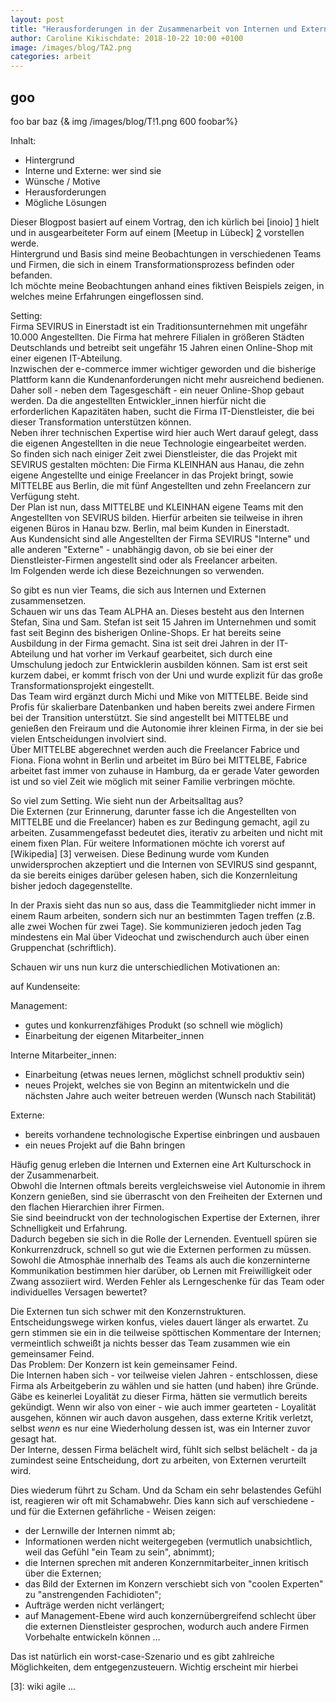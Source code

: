 ```yaml
---
layout: post
title: "Herausforderungen in der Zusammenarbeit von Internen und Externen"
author: Caroline Kikischdate: 2018-10-22 10:00 +0100
image: /images/blog/TA2.png
categories: arbeit
---
```


## goo
foo bar baz
{& img /images/blog/T!1.png 600 foobar%} 


Inhalt: 
- Hintergrund
- Interne und Externe: wer sind sie
- Wünsche / Motive
- Herausforderungen
- Mögliche Lösungen




Dieser Blogpost basiert auf einem Vortrag, den ich kürlich bei [inoio] [1] hielt und in ausgearbeiteter Form auf einem [Meetup in Lübeck] [2] vorstellen werde.  
Hintergrund und Basis sind meine Beobachtungen in verschiedenen Teams und Firmen, die sich in einem Transformationsprozess befinden oder befanden.  
Ich möchte meine Beobachtungen anhand eines fiktiven Beispiels zeigen, in welches meine Erfahrungen eingeflossen sind.  

Setting:  
Firma SEVIRUS in Einerstadt ist ein Traditionsunternehmen mit ungefähr 10.000 Angestellten. Die Firma hat mehrere Filialen in größeren Städten Deutschlands und betreibt seit ungefähr 15 Jahren einen Online-Shop mit einer eigenen IT-Abteilung.  
Inzwischen der e-commerce immer wichtiger geworden und die bisherige Plattform kann die Kundenanforderungen nicht mehr ausreichend bedienen. Daher soll - neben dem Tagesgeschäft - ein neuer Online-Shop gebaut werden. Da die angestellten Entwickler_innen hierfür nicht die erforderlichen Kapazitäten haben, sucht die Firma IT-Dienstleister, die bei dieser Transformation unterstützen können.  
Neben ihrer technischen Expertise wird hier auch Wert darauf gelegt, dass die eigenen Angestellten in die neue Technologie eingearbeitet werden.  
So finden sich nach einiger Zeit zwei Dienstleister, die das Projekt mit SEVIRUS gestalten möchten: Die Firma KLEINHAN aus Hanau, die zehn eigene Angestellte und einige Freelancer in das Projekt bringt, sowie MITTELBE aus Berlin, die mit fünf Angestellten und zehn Freelancern zur Verfügung steht.  
Der Plan ist nun, dass MITTELBE und KLEINHAN eigene Teams mit den Angestellten von SEVIRUS bilden. Hierfür arbeiten sie teilweise in ihren eigenen Büros in Hanau bzw. Berlin, mal beim Kunden in Einerstadt.  
Aus Kundensicht sind alle Angestellten der Firma SEVIRUS "Interne" und alle anderen "Externe" - unabhängig davon, ob sie bei einer der Dienstleister-Firmen angestellt sind oder als Freelancer arbeiten.  
Im Folgenden werde ich diese Bezeichnungen so verwenden.  

So gibt es nun vier Teams, die sich aus Internen und Externen zusammensetzen.  
Schauen wir uns das Team ALPHA an. Dieses besteht aus den Internen Stefan, Sina und Sam. Stefan ist seit 15 Jahren im Unternehmen und somit fast seit Beginn des bisherigen Online-Shops. Er hat bereits seine Ausbildung in der Firma gemacht. Sina ist seit drei Jahren in der IT-Abteilung und hat vorher im Verkauf gearbeitet, sich durch eine Umschulung jedoch zur Entwicklerin ausbilden können. Sam ist erst seit kurzem dabei, er kommt frisch von der Uni und wurde explizit für das große Transformationsprojekt eingestellt.  
Das Team wird ergänzt durch Michi und Mike von MITTELBE. Beide sind Profis für skalierbare Datenbanken und haben bereits zwei andere Firmen bei der Transition unterstützt. Sie sind angestellt bei MITTELBE und genießen den Freiraum und die Autonomie ihrer kleinen Firma, in der sie bei vielen Entscheidungen involviert sind.  
Über MITTELBE abgerechnet werden auch die Freelancer Fabrice und Fiona. Fiona wohnt in Berlin und arbeitet im Büro bei MITTELBE, Fabrice arbeitet fast immer von zuhause in Hamburg, da er gerade Vater geworden ist und so viel Zeit wie möglich mit seiner Familie verbringen möchte.  


So viel zum Setting. Wie sieht nun der Arbeitsalltag aus?  
Die Externen (zur Erinnerung, darunter fasse ich die Angestellten von MITTELBE und die Freelancer) haben es zur Bedingung gemacht, agil zu arbeiten. Zusammengefasst bedeutet dies, iterativ zu arbeiten und nicht mit einem fixen Plan. Für weitere Informationen möchte ich vorerst auf [Wikipedia] [3] verweisen. Diese Bedinung wurde vom Kunden unwidersprochen akzeptiert und die Internen von SEVIRUS sind gespannt, da sie bereits einiges darüber gelesen haben, sich die Konzernleitung bisher jedoch dagegenstellte.  

In der Praxis sieht das nun so aus, dass die Teammitglieder nicht immer in einem Raum arbeiten, sondern sich nur an bestimmten Tagen treffen (z.B. alle zwei Wochen für zwei Tage). Sie kommunizieren jedoch jeden Tag mindestens ein Mal über Videochat und zwischendurch auch über einen Gruppenchat (schriftlich).  

Schauen wir uns nun kurz die unterschiedlichen Motivationen an:  

auf Kundenseite: 

Management:  
- gutes und konkurrenzfähiges Produkt (so schnell wie möglich)
- Einarbeitung der eigenen Mitarbeiter_innen

Interne Mitarbeiter_innen:
- Einarbeitung (etwas neues lernen, möglichst schnell produktiv sein)
- neues Projekt, welches sie von Beginn an mitentwickeln und die nächsten Jahre auch weiter betreuen werden (Wunsch nach Stabilität)

Externe: 
- bereits vorhandene technologische Expertise einbringen und ausbauen
- ein neues Projekt auf die Bahn bringen


Häufig genug erleben die Internen und Externen eine Art Kulturschock in der Zusammenarbeit.  
Obwohl die Internen oftmals bereits vergleichsweise viel Autonomie in ihrem Konzern genießen, sind sie überrascht von den Freiheiten der Externen und den flachen Hierarchien ihrer Firmen.  
Sie sind beeindruckt von der technologischen Expertise der Externen, ihrer Schnelligkeit und Erfahrung.  
Dadurch begeben sie sich in die Rolle der Lernenden. Eventuell spüren sie Konkurrenzdruck, schnell so gut wie die Externen performen zu müssen. Sowohl die Atmosphäe innerhalb des Teams als auch die konzerninterne Kommunikation bestimmen hier darüber, ob Lernen mit Freiwilligkeit oder Zwang assoziiert wird. Werden Fehler als Lerngeschenke für das Team oder individuelles Versagen bewertet?  

Die Externen tun sich schwer mit den Konzernstrukturen. Entscheidungswege wirken konfus, vieles dauert länger als erwartet. Zu gern stimmen sie ein in die teilweise spöttischen Kommentare der Internen; vermeintlich schweißt ja nichts besser das Team zusammen wie ein gemeinsamer Feind.  
Das Problem: Der Konzern ist kein gemeinsamer Feind.   
Die Internen haben sich - vor teilweise vielen Jahren - entschlossen, diese Firma als Arbeitgeberin zu wählen und sie hatten (und haben) ihre Gründe. Gäbe es keinerlei Loyalität zu dieser Firma, hätten sie vermutlich bereits gekündigt. Wenn wir also von einer - wie auch immer gearteten - Loyalität ausgehen, können wir auch davon ausgehen, dass externe Kritik verletzt, selbst _wenn_ es nur eine Wiederholung dessen ist, was ein Interner zuvor gesagt hat.  
Der Interne, dessen Firma belächelt wird, fühlt sich selbst belächelt - da ja zumindest seine Entscheidung, dort zu arbeiten, von Externen verurteilt wird.  

Dies wiederum führt zu Scham. Und da Scham ein sehr belastendes Gefühl ist, reagieren wir oft mit Schamabwehr. Dies kann sich auf verschiedene - und für die Externen gefährliche - Weisen zeigen: 
- der Lernwille der Internen nimmt ab;
- Informationen werden nicht weitergegeben (vermutlich unabsichtlich, weil das Gefühl "ein Team zu sein", abnimmt);
- die Internen sprechen mit anderen Konzernmitarbeiter_innen kritisch über die Externen;
- das Bild der Externen im Konzern verschiebt sich von "coolen Experten" zu "anstrengenden Fachidioten";
- Aufträge werden nicht verlängert;
- auf Management-Ebene wird auch konzernübergreifend schlecht über die externen Dienstleister gesprochen, wodurch auch andere Firmen Vorbehalte entwickeln können ...

Das ist natürlich ein worst-case-Szenario und es gibt zahlreiche Möglichkeiten, dem entgegenzusteuern. Wichtig erscheint mir hierbei 















[1]: https://www.inoio.de
[2]:  meetup
[3]: wiki agile ...
